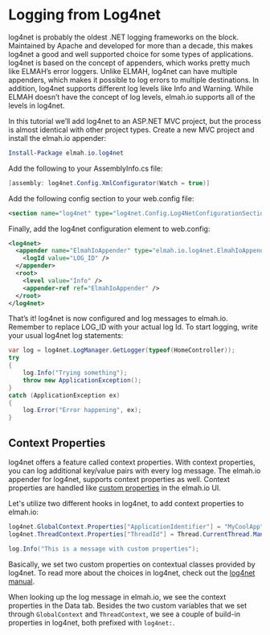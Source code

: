 # Logging from Log4net


log4net is probably the oldest .NET logging frameworks on the block. Maintained by Apache and developed for more than a decade, this makes log4net a good and well supported choice for some types of applications. log4net is based on the concept of appenders, which works pretty much like ELMAH’s error loggers. Unlike ELMAH, log4net can have multiple appenders, which makes it possible to log errors to multiple destinations. In addition, log4net supports different log levels like Info and Warning. While ELMAH doesn’t have the concept of log levels, elmah.io supports all of the levels in log4net.

In this tutorial we’ll add log4net to an ASP.NET MVC project, but the process is almost identical with other project types. Create a new MVC project and install the elmah.io appender:

```powershell
Install-Package elmah.io.log4net
```

Add the following to your AssemblyInfo.cs file:

```csharp
[assembly: log4net.Config.XmlConfigurator(Watch = true)]
```

Add the following config section to your web.config file:

```xml
<section name="log4net" type="log4net.Config.Log4NetConfigurationSectionHandler, log4net" />
```

Finally, add the log4net configuration element to web.config:

```xml
<log4net>
  <appender name="ElmahIoAppender" type="elmah.io.log4net.ElmahIoAppender, elmah.io.log4net">
    <logId value="LOG_ID" />
  </appender>
  <root>
    <level value="Info" />
    <appender-ref ref="ElmahIoAppender" />
  </root>
</log4net>
```

That’s it! log4net is now configured and log messages to elmah.io. Remember to replace LOG_ID with your actual log Id. To start logging, write your usual log4net log statements:

```csharp
var log = log4net.LogManager.GetLogger(typeof(HomeController));
try
{
    log.Info("Trying something");
    throw new ApplicationException();
}
catch (ApplicationException ex)
{
    log.Error("Error happening", ex);
}
```

## Context Properties

log4net offers a feature called context properties. With context properties, you can log additional key/value pairs with every log message. The elmah.io appender for log4net, supports context properties as well. Context properties are handled like [custom properties](http://docs.elmah.io/logging-custom-data/) in the elmah.io UI.

Let's utilize two different hooks in log4net, to add context properties to elmah.io:

```csharp
log4net.GlobalContext.Properties["ApplicationIdentifier"] = "MyCoolApp";
log4net.ThreadContext.Properties["ThreadId"] = Thread.CurrentThread.ManagedThreadId;

log.Info("This is a message with custom properties");
```

Basically, we set two custom properties on contextual classes provided by log4net. To read more about the choices in log4net, check out the [log4net manual](https://logging.apache.org/log4net/release/manual/contexts.html).

When looking up the log message in elmah.io, we see the context properties in the Data tab. Besides the two custom variables that we set through `GlobalContext` and `ThreadContext`, we see a couple of build-in properties in log4net, both prefixed with `log4net:`.